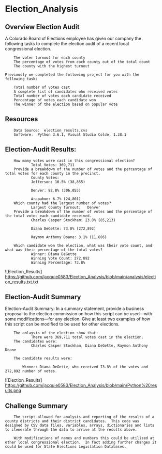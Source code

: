 # Election_Analysis
##  Overview Election Audit
A Colorado Board of Elections employee has given our company the following tasks to complete the election audit of a recent local congressional election.

        The voter turnout for each county
        The percentage of votes from each county out of the total count
        The county with the highest turnout
    
    Previously we completed the following project for you with the following tasks

        Total number of votes cast
        A complete list of candidates who received votes
        Total number of votes each candidate received
        Percentage of votes each candidate won
        The winner of the election based on popular vote

##   Resources
        Data Source:  election_results.cvs
        Software:  Python 3.6.1, Visual Studio Colde, 1.38.1

##   Election-Audit Results: 
        How many votes were cast in this congressional election?
                Total Votes: 369,711
        Provide a breakdown of the number of votes and the percentage of total votes for each county in the precinct.
                County Votes:
                Jefferson: 10.5% (38,855)

                Denver: 82.8% (306,055)

                Arapahoe: 6.7% (24,801)
        Which county had the largest number of votes?
                Largest County Turnout:   Denver
        Provide a breakdown of the number of votes and the percentage of the total votes each candidate received.
                Charles Casper Stockham: 23.0% (85,213)

                Diana DeGette: 73.8% (272,892)

                Raymon Anthony Doane: 3.1% (11,606)

        Which candidate won the election, what was their vote count, and what was their percentage of the total votes?
                Winner: Diana DeGette
                Winning Vote Count: 272,892
                Winning Percentage: 73.8%
![Election_Results] https://github.com/jacquie0583/Election_Analysis/blob/main/analysis/election_results.txt.txt


##  Election-Audit Summary
Election-Audit Summary: In a summary statement, provide a business proposal to the election commission on how this script can be used—with some modifications—for any election. Give at least two examples of how this script can be modified to be used for other elections.

        The anlaysis of the election show that:
                There were 369,711 total votes cast in the election.
        The candidates were:
                Charles Casper Stockham, Diana DeGette, Raymon Anthony Doane

        The candidate results were:
        
            Winner: Diana DeGette, who received 73.8% of the votes and  272,892 number of votes.
![Election_Results] https://github.com/jacquie0583/Election_Analysis/blob/main/Python%20results.png

##  Challenge Summary
        The script allowed for analysis and reporting of the results of a county districts and their district candidates.  This code was designed by CSV data files, variables, arrays, dictionaries and lists to itenerate through the data to arrive at the results above.

        With modifications of names and numbers this could be utilized at other local congressional election.  In fact adding further changes it could be used for State Elections Legislation Databases. 
